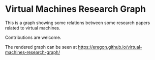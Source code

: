 # Virtual Machines Research Graph

This is a graph showing some relations between some research papers related to virtual machines.

Contributions are welcome.

The rendered graph can be seen at https://eregon.github.io/virtual-machines-research-graph/
